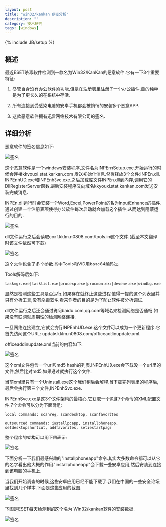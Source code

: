 ```yaml
---
layout: post
title: "win32/kankan 病毒分析"
description: ""
category: 技术研究
tags: [windows]
---
```

{% include JB/setup %}

## 概述 ##

最近ESET杀毒软件检测到一款名为Win32/KanKan的恶意软件.它有一下3个重要特征:

1. 尽管自身没有办公软件的功能,但是在注册表里注册了一个办公插件,目的纯粹是为了更长久的在系统中存活.

2. 所有连接到受感染电脑的安卓手机都会被悄悄的安装多个恶意APP.

3. 这款恶意软件拥有迅雷网络技术有限公司的签名.

## 详细分析 ##

恶意软件的签名信息如下:

![签名]({{site.img_url}}xunlei1.png})

这个恶意软件是一个windows安装程序,文件名为INPEnhSetup.exe.开始运行的时候会连接kkyouxi.stat.kankan.com 发送初始化消息.然后释放3个文件:INPEn.dll, INPEnhUD.exe和INPEnhSvc.exe.之后加载库文件INPEn.dll到内存,调用它的 DllRegisterServer函数.最后安装程序又向域名kkyouxi.stat.kankan.com发送安装完成消息.

INPEn.dll运行时会安装一个Word,Excel,PowerPoint的名为InputEnhance的插件.通过创建一个注册表项使得办公软件每次启动就会加载这个插件,从而达到隐蔽运行的目的.

![签名]({{site.img_url}}xunlei2.png})

dll文件运行之后会读取conf.kklm.n0808.com/tools.ini这个文件.(截至本文翻译时该文件依然可下载)


![签名]({{site.img_url}}xunlei3.jpg})

这个文件包含了多个参数.其中Tools和VID用base64编码过.

Tools解码后如下:

	taskmgr.exe|tasklist.exe|procexp.exe|procmon.exe|devenv.exe|windbg.exe|filemon.exe|ollyice.exe|ollydbg.exe|processspy.exe|spyxx.exe|cv.exe|wireshark.exe

显然是检测这些工具是否运行,如果存在就终止这些进程.值得一提的这个列表里并只有分析工具,没有杀毒软件.看来作者的目的是为了防止软件被分析调试.

dll文件运行之后还会通过访问baidu.com,qq.com等域名来检测网络是否通畅.如果没有联网就周期性的检测网络连接.

一旦网络连接建立,它就会执行INPEnhUD.exe.这个文件可以成为一个更新程序.它首先访问这个URL: update.kklm.n0808.com/officeaddinupdate.xml.

officeaddinupdate.xml当前的内容如下:

![签名]({{site.img_url}xunlei4.png})

这个xml文件包含一个url和md5 hash的列表.INPEnhUD.exe会下载没一个url里的文件,然后比对md5,如果通过就执行这个文件.

当前xml里只有一个Uninstall.exe这个我们稍后会解释.当下载完列表里的程序后,最后会执行第三个文件,INPEnhSvc.exe.

INPEnhSvc.exe是这3个文件架构的最核心.它获取一个包含7个命令的XML配置文件.7个命令可以分为下面两组:

	local commands: scanreg, scandesktop, scanfavorites

	outsourced commands: installpcapp, installphoneapp, setdesktopshortcut, addfavorites, setiestartpage

整个程序的架构可以用下图表示:

![签名]({{site.img_url}}xunlei5.png})

下面分析一下我们最感兴趣的"installphoneapp"命令.其实大多数命令都可以从它的名字看出他大概的作用."installphoneapp"会下载一些安卓应用,然后安装到连接到该电脑的手机上.

当我们开始调查的时候,这些安卓应用已经不能下载了.我们在中国的一些安全论坛里找到几个样本.下面是这些应用的截图.


![签名]({{site.img_url}}xunlei6.png})

下图是ESET每天检测到的这个名为 Win32/kankan软件的安装数据.


![签名]({{site.img_url}}xunlei7.png})

